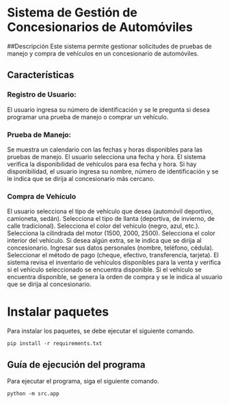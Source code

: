 # Sistema de Gestión de Concesionarios de Automóviles
##Descripción
Este sistema permite gestionar solicitudes de pruebas de manejo y compra de vehículos en un concesionario de automóviles.

## Características
### Registro de Usuario:
El usuario ingresa su número de identificación y se le pregunta si desea programar una prueba de manejo o comprar un vehículo.

### Prueba de Manejo:
Se muestra un calendario con las fechas y horas disponibles para las pruebas de manejo.
El usuario selecciona una fecha y hora.
El sistema verifica la disponibilidad de vehículos para esa fecha y hora.
Si hay disponibilidad, el usuario ingresa su nombre, número de identificación y se le indica que se dirija al concesionario más cercano.

### Compra de Vehículo
El usuario selecciona el tipo de vehículo que desea (automóvil deportivo, camioneta, sedán).
Selecciona el tipo de llanta (deportiva, de invierno, de calle tradicional).
Selecciona el color del vehículo (negro, azul, etc.).
Selecciona la cilindrada del motor (1500, 2000, 2500).
Selecciona el color interior del vehículo.
Si desea algún extra, se le indica que se dirija al concesionario.
Ingresar sus datos personales (nombre, teléfono, cédula).
Seleccionar el método de pago (cheque, efectivo, transferencia, tarjeta).
El sistema revisa el inventario de vehículos disponibles para la venta y verifica si el vehículo seleccionado se encuentra disponible.
Si el vehículo se encuentra disponible, se genera la orden de compra y se le indica al usuario que se dirija al concesionario.

# Instalar paquetes
Para instalar los paquetes, se debe ejecutar el siguiente comando.
```
pip install -r requirements.txt
```

## Guía de ejecución del programa

Para ejecutar el programa, siga el siguiente comando.

```
python -m src.app
```
